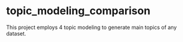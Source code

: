 # topic_modeling_comparison
This project employs 4 topic modeling to generate main topics of any dataset.
